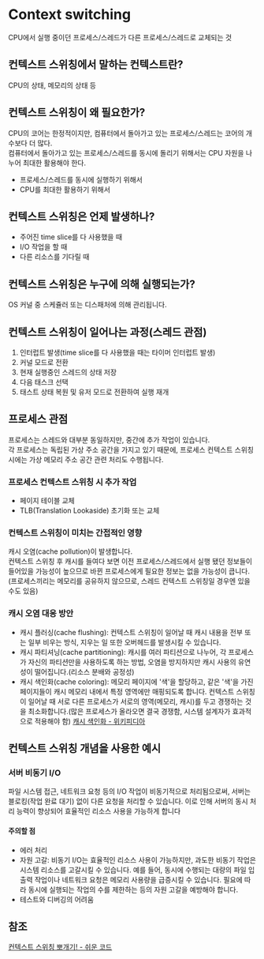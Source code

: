 # Context switching

CPU에서 실행 중이던 프로세스/스레드가 다른 프로세스/스레드로 교체되는 것

## 컨텍스트 스위칭에서 말하는 컨텍스트란?

CPU의 상태, 메모리의 상태 등

## 컨텍스트 스위칭이 왜 필요한가?

CPU의 코어는 한정적이지만, 컴퓨터에서 돌아가고 있는 프로세스/스레드는 코어의 개수보다 더 많다.   
컴퓨터에서 돌아가고 있는 프로세스/스레드를 동시에 돌리기 위해서는 CPU 자원을 나누어 최대한 활용해야 한다.   
- 프로세스/스레드를 동시에 실행하기 위해서
- CPU를 최대한 활용하기 위해서

## 컨텍스트 스위칭은 언제 발생하나?

- 주어진 time slice를 다 사용했을 때
- I/O 작업을 할 때
- 다른 리소스를 기다릴 때

## 컨텍스트 스위칭은 누구에 의해 실행되는가?

OS 커널 중 스케쥴러 또는 디스패처에 의해 관리됩니다.

## 컨텍스트 스위칭이 일어나는 과정(스레드 관점)

1. 인터럽트 발생(time slice를 다 사용했을 때는 타이머 인터럽트 발생)
2. 커널 모드로 전환
3. 현재 실행중인 스레드의 상태 저장
4. 다음 태스크 선택
5. 태스트 상태 복원 및 유저 모드로 전환하여 실행 재개

## 프로세스 관점

프로세스는 스레드와 대부분 동일하지만, 중간에 추가 작업이 있습니다.   
각 프로세스는 독립된 가상 주소 공간을 가지고 있기 때문에, 프로세스 컨텍스트 스위칭 시에는 가상 메모리 주소 공간 관련 처리도 수행됩니다.   

### 프로세스 컨텍스트 스위칭 시 추가 작업

- 페이지 테이블 교체
- TLB(Translation Lookaside) 초기화 또는 교체

### 컨텍스트 스위칭이 미치는 간접적인 영향

캐시 오염(cache pollution)이 발생합니다.   
컨텍스트 스위칭 후 캐시를 들여다 보면 이전 프로세스/스레드에서 실행 됐던 정보들이 들어있을 가능성이 높으므로 바뀐 프로세스에게 필요한 정보는 없을 가능성이 큽니다. (프로세스끼리는 메모리를 공유하지 않으므로, 스레드 컨텍스트 스위칭일 경우엔 있을 수도 있음)   

### 캐시 오염 대응 방안

- 캐시 플러싱(cache flushing): 컨텍스트 스위칭이 일어날 때 캐시 내용을 전부 또는 일부 비우는 방식, 지우는 일 또한 오버헤드를 발생시킬 수 있습니다.
- 캐시 파티셔닝(cache partitioning): 캐시를 여러 파티션으로 나누어, 각 프로세스가 자신의 파티션만을 사용하도록 하는 방법, 오염을 방지하지만 캐시 사용의 유연성이 떨어집니다.(리소스 분배와 공정성)
- 캐시 색인화(cache coloring): 메모리 페이지에 '색'을 할당하고, 같은 '색'을 가진 페이지들이 캐시 메모리 내에서 특정 영역에만 매핑되도록 합니다. 컨텍스트 스위칭이 일어날 때 서로 다른 프로세스가 서로의 영역(메모리, 캐시)를 두고 경쟁하는 것을 최소화합니다.(많은 프로세스가 올라오면 결국 경쟁함, 시스템 설계자가 효과적으로 적용해야 함) [캐시 색인화 - 위키피디아](https://en.wikipedia.org/wiki/Cache_coloring)

## 컨텍스트 스위칭 개념을 사용한 예시

### 서버 비동기 I/O

파일 시스템 접근, 네트워크 요청 등의 I/O 작업이 비동기적으로 처리됨으로써, 서버는 블로킹(작업 완료 대기) 없이 다른 요청을 처리할 수 있습니다. 이로 인해 서버의 동시 처리 능력이 향상되어 효율적인 리소스 사용을 가능하게 합니다

#### 주의할 점

- 에러 처리
- 자원 고갈: 비동기 I/O는 효율적인 리소스 사용이 가능하지만, 과도한 비동기 작업은 시스템 리소스를 고갈시킬 수 있습니다. 예를 들어, 동시에 수행되는 대량의 파일 입출력 작업이나 네트워크 요청은 메모리 사용량을 급증시킬 수 있습니다. 필요에 따라 동시에 실행되는 작업의 수를 제한하는 등의 자원 고갈을 예방해야 합니다.
- 테스트와 디버깅의 어려움

## 참조

[컨텍스트 스위칭 뽀개기! - 쉬운 코드](https://www.youtube.com/watch?v=Xh9Nt7y07FE)

